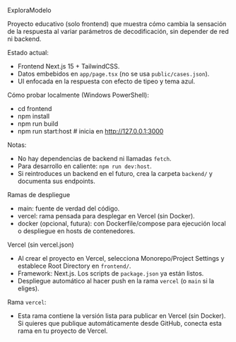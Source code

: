 ExploraModelo

Proyecto educativo (solo frontend) que muestra cómo cambia la sensación de la respuesta al variar parámetros de decodificación, sin depender de red ni backend.

Estado actual:
- Frontend Next.js 15 + TailwindCSS.
- Datos embebidos en `app/page.tsx` (no se usa `public/cases.json`).
- UI enfocada en la respuesta con efecto de tipeo y tema azul.

Cómo probar localmente (Windows PowerShell):
- cd frontend
- npm install
- npm run build
- npm run start:host  # inicia en http://127.0.0.1:3000

Notas:
- No hay dependencias de backend ni llamadas `fetch`.
- Para desarrollo en caliente: `npm run dev:host`.
- Si reintroduces un backend en el futuro, crea la carpeta `backend/` y documenta sus endpoints.

Ramas de despliegue
- main: fuente de verdad del código.
- vercel: rama pensada para desplegar en Vercel (sin Docker).
- docker (opcional, futura): con Dockerfile/compose para ejecución local o despliegue en hosts de contenedores.

Vercel (sin vercel.json)
- Al crear el proyecto en Vercel, selecciona Monorepo/Project Settings y establece Root Directory en `frontend/`.
- Framework: Next.js. Los scripts de `package.json` ya están listos.
- Despliegue automático al hacer push en la rama `vercel` (o `main` si la eliges).

Rama `vercel`:
- Esta rama contiene la versión lista para publicar en Vercel (sin Docker). Si quieres que publique automáticamente desde GitHub, conecta esta rama en tu proyecto de Vercel.

